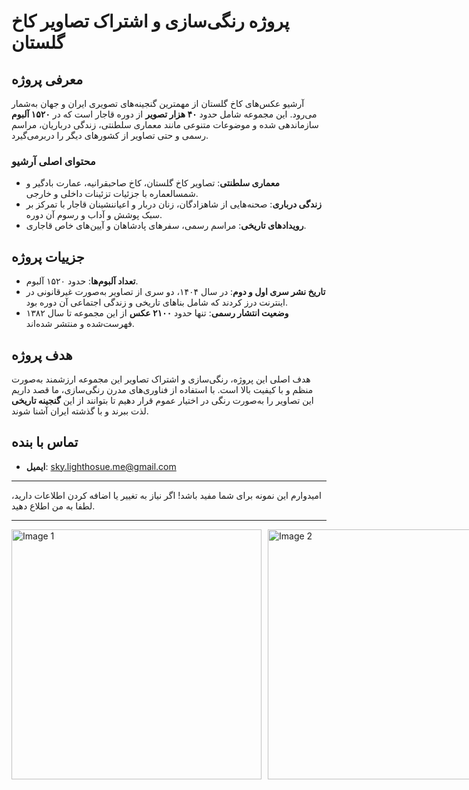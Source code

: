 # پروژه رنگی‌سازی و اشتراک تصاویر کاخ گلستان
## معرفی پروژه

آرشیو عکس‌های کاخ گلستان از مهمترین گنجینه‌های تصویری ایران و جهان به‌شمار می‌رود. این مجموعه شامل حدود **۴۰ هزار تصویر** از دوره قاجار است که در **۱۵۲۰ آلبوم** سازماندهی شده و موضوعات متنوعی مانند معماری سلطنتی، زندگی درباریان، مراسم رسمی و حتی تصاویر از کشورهای دیگر را دربرمی‌گیرد.

### محتوای اصلی آرشیو
- **معماری سلطنتی**: تصاویر کاخ گلستان، کاخ صاحبقرانیه، عمارت بادگیر و شمسالعماره با جزئیات تزئینات داخلی و خارجی.
- **زندگی درباری**: صحنه‌هایی از شاهزادگان، زنان دربار و اعیاننشینان قاجار با تمرکز بر سبک پوشش و آداب و رسوم آن دوره.
- **رویدادهای تاریخی**: مراسم رسمی، سفرهای پادشاهان و آیین‌های خاص قاجاری.

## جزییات پروژه
- **تعداد آلبوم‌ها**: حدود ۱۵۲۰ آلبوم.
- **تاریخ نشر سری اول و دوم**: در سال ۱۴۰۴، دو سری از تصاویر به‌صورت غیرقانونی در اینترنت درز کردند که شامل بناهای تاریخی و زندگی اجتماعی آن دوره بود.
- **وضعیت انتشار رسمی**: تنها حدود **۲۱۰۰ عکس** از این مجموعه تا سال ۱۳۸۲ فهرست‌شده و منتشر شده‌اند.

## هدف پروژه
هدف اصلی این پروژه، رنگی‌سازی و اشتراک تصاویر این مجموعه ارزشمند به‌صورت منظم و با کیفیت بالا است. با استفاده از فناوری‌های مدرن رنگی‌سازی، ما قصد داریم این تصاویر را به‌صورت رنگی در اختیار عموم قرار دهیم تا بتوانند از این **گنجینه تاریخی** لذت ببرند و با گذشته ایران آشنا شوند.

## تماس با بنده
- **ایمیل**: sky.lighthosue.me@gmail.com


---

امیدوارم این نمونه برای شما مفید باشد! اگر نیاز به تغییر یا اضافه کردن اطلاعات دارید، لطفا به من اطلاع دهید.

---


<div style="display: flex; gap: 10px;">
  <img src="https://github.com/SAhmadrezaAnaami/Qajar/blob/main/images/01.colr.121/121-1.jpg" alt="Image 1" style="width: 400px;" />
  <img src="https://github.com/SAhmadrezaAnaami/Qajar/blob/main/images/01.cut .121/121-1.jpg" alt="Image 2" style="width: 400px;" />
</div>
